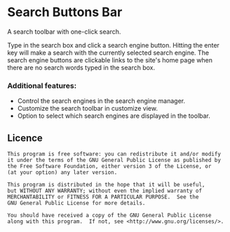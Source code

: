# Search Buttons Bar

A search toolbar with one-click search.

Type in the search box and click a search engine button. Hitting the enter key will make a search with the currently selected search engine. The search engine buttons are clickable links to the site's home page when there are no search words typed in the search box.

### Additional features:

- Control the search engines in the search engine manager.
- Customize the search toolbar in customize view.
- Option to select which search engines are displayed in the toolbar.

## Licence
    This program is free software: you can redistribute it and/or modify
    it under the terms of the GNU General Public License as published by
    the Free Software Foundation, either version 3 of the License, or
    (at your option) any later version.

    This program is distributed in the hope that it will be useful,
    but WITHOUT ANY WARRANTY; without even the implied warranty of
    MERCHANTABILITY or FITNESS FOR A PARTICULAR PURPOSE.  See the
    GNU General Public License for more details.

    You should have received a copy of the GNU General Public License
    along with this program.  If not, see <http://www.gnu.org/licenses/>.

